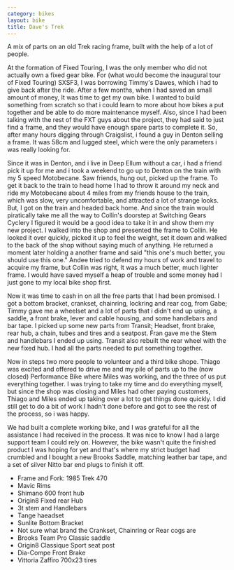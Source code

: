 ```yaml
---
category: bikes
layout: bike
title: Dave's Trek
---
```


A mix of parts on an old Trek racing frame, built with the help of a lot of
people.

At the formation of Fixed Touring, I was the only member who did not actually
own a fixed gear bike. For (what would become the inaugural tour of Fixed
Touring) SXSF3, I was borrowing Timmy's Dawes, which i had to give back after
the ride. After a few months, when I had saved an small amount of money, It was
time to get my own bike. I wanted to build something from scratch so that i
could learn to more about how bikes a put together and be able to do more
maintenance myself. Also, since I had been talking with the rest of the FXT guys
about the project, they had said to just find a frame, and they would have
enough spare parts to complete it. So, after many hours digging through
Craigslist, i found a guy in Denton selling a frame. It was 58cm and lugged
steel, which were the only parameters i was really looking for.

Since it was in Denton, and i live in Deep Ellum without a car, i had a friend
pick it up for me and i took a weekend to go up to Denton on the train with my 5
speed Motobecane. Saw friends, hung out, picked up the frame. To get it back to
the train to head home I had to throw it around my neck and ride my Motobecane
about 4 miles from my friends house to the train, which was slow, very
uncomfortable, and attracted a lot of strange looks. But, I got on the train and
headed back home. And since the train would piratically take me all the way to
Collin's doorstep at Switching Gears Cyclery I figured it would be a good idea
to take it in and show them my new project. I walked into the shop and presented
the frame to Collin. He looked it over quickly, picked it up to feel the weight,
set it down and walked to the back of the shop without saying much of anything.
He returned a moment later holding a another frame and said "this one's much
better, you should use this one." Andee tried to defend my hours of work and
travel to acquire my frame, but Collin was right, It was a much better, much
lighter frame. I would have saved myself a heap of trouble and some money had I
just gone to my local bike shop first.

Now it was time to cash in on all the free parts that I had been promised. I got
a bottom bracket, crankset, chainring, lockring and rear cog, from Gabe; Timmy
gave me a wheelset and a lot of parts that i didn't end up using, a saddle, a
front brake, lever and cable housing, and some handlebars and bar tape. I picked
up some new parts from Transit; Headset, front brake, rear hub, a chain, tubes
and tires and a seatpost. Fran gave me the Stem and handlebars I ended up using.
Transit also rebuilt the rear wheel with the new fixed hub. I had all the parts
needed to put something together.

Now in steps two more people to volunteer and a third bike shope. Thiago was
excited and offered to drive me and my pile of parts up to the (now closed)
Performance Bike where Miles was working, and the three of us put everything
together. I was trying to take my time and do everything myself, but since the
shop was closing and Miles had other paying customers, Thiago and Miles ended up
taking over a lot to get things done quickly. I did still get to do a bit of
work I hadn't done before and got to see the rest of the process, so i was
happy.

We had built a complete working bike, and I was grateful for all the assistance
I had received in the process. It was nice to know I had a large support team I
could rely on. However, the bike wasn't quite the finished product I was hoping
for yet and that's where my strict budget had crumbled and I bought a new Brooks
Saddle, matching leather bar tape, and a set of silver Nitto bar end plugs to
finish it off.

- Frame and Fork: 1985 Trek 470
- Mavic Rims
- Shimano 600 front hub
- Origin8 Fixed rear Hub
- 3t stem and Handlebars
- Tange haeadset
- Sunlite Bottom Bracket
- Not sure what brand the Crankset, Chainring or Rear cogs are
- Brooks Team Pro Classic saddle
- Origin8 Classique Sport seat post
- Dia-Compe Front Brake
- Vittoria Zaffiro 700x23 tires
